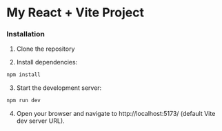 # My React + Vite Project

### Installation
1. Clone the repository

2. Install dependencies:
```bash
npm install
```
3. Start the development server:
```bash
npm run dev
```
4. Open your browser and navigate to http://localhost:5173/ (default Vite dev server URL).


